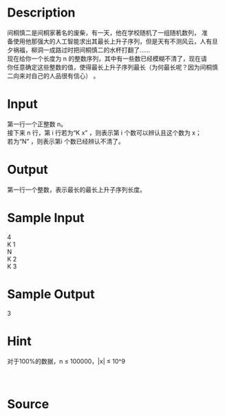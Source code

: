 
# Description

<div class="content"><div>间桐慎二是间桐家著名的废柴，有一天，他在学校随机了一组随机数列， 准</div>
<div>备使用他那强大的人工智能求出其最长上升子序列，但是天有不测风云，人有旦</div>
<div>夕祸福，柳洞一成路过时把间桐慎二的水杯打翻了……</div>
<div>现在给你一个长度为 n 的整数序列，其中有一些数已经模糊不清了，现在请</div>
<div>你任意确定这些整数的值，使得最长上升子序列最长（为何最长呢？因为间桐慎</div>
<div>二向来对自己的人品很有信心） 。</div>
<div></div>
<p></p></div>

# Input

<div class="content"><div>第一行一个正整数 n。</div>
<div>接下来 n 行，第 i 行若为“K x” ，则表示第 i 个数可以辨认且这个数为 x；</div>
<div>若为“N” ，则表示第i 个数已经辨认不清了。</div>
<div></div>
<p></p></div>

# Output

<div class="content"><div>第一行一个整数，表示最长的最长上升子序列长度。</div>
<div></div>
<p></p></div>

# Sample Input

<div class="content"><span class="sampledata">4<br/>
K 1<br/>
N<br/>
K 2<br/>
K 3</span></div>

# Sample Output

<div class="content"><span class="sampledata">3</span></div>

# Hint

<div class="content"><p></p><div>对于100%的数据，n ≤ 100000，|x| ≤ 10^9</div><br/>
<div></div><br/>
<p></p><p></p></div>

# Source

<div class="content"><p><a href="problemset.php?search="></a></p></div>

